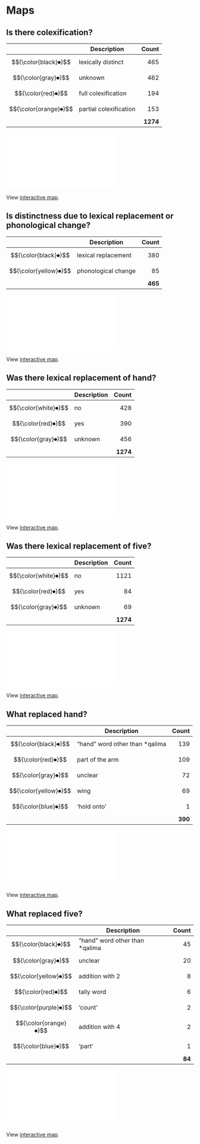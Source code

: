 # Maps

## Is there colexification?

&nbsp; | Description | Count
--- | --- | ---:
$${\color{black}⏺}$$ | lexically distinct | 465
$${\color{gray}⏺}$$ | unknown | 462
$${\color{red}⏺}$$ | full colexification | 194
$${\color{orange}⏺}$$ | partial colexification | 153
&nbsp; | &nbsp; | **1274**

![colex](colex.html)

View [interactive map](https://raw.githubusercontent.com/cldf-datasets/barlowhandandfive/refs/heads/main/maps/colex.html).

## Is distinctness due to lexical replacement or phonological change?

&nbsp; | Description | Count
--- | --- | ---:
$${\color{black}⏺}$$ | lexical replacement | 380
$${\color{yellow}⏺}$$ | phonological change | 85
&nbsp; | &nbsp; | **465**

![dist](dist.html)

View [interactive map](https://raw.githubusercontent.com/cldf-datasets/barlowhandandfive/refs/heads/main/maps/dist.html).

## Was there lexical replacement of hand?

&nbsp; | Description | Count
--- | --- | ---:
$${\color{white}⏺}$$ | no | 428
$${\color{red}⏺}$$ | yes | 390
$${\color{gray}⏺}$$ | unknown | 456
&nbsp; | &nbsp; | **1274**

![repl_hand](repl_hand.html)

View [interactive map](https://raw.githubusercontent.com/cldf-datasets/barlowhandandfive/refs/heads/main/maps/repl_hand.html).

## Was there lexical replacement of five?

&nbsp; | Description | Count
--- | --- | ---:
$${\color{white}⏺}$$ | no | 1121
$${\color{red}⏺}$$ | yes | 84
$${\color{gray}⏺}$$ | unknown | 69
&nbsp; | &nbsp; | **1274**

![repl_five](repl_five.html)

View [interactive map](https://raw.githubusercontent.com/cldf-datasets/barlowhandandfive/refs/heads/main/maps/repl_five.html).

## What replaced hand?

&nbsp; | Description | Count
--- | --- | ---:
$${\color{black}⏺}$$ | “hand” word other than *qalima | 139
$${\color{red}⏺}$$ | part of the arm | 109
$${\color{gray}⏺}$$ | unclear | 72
$${\color{yellow}⏺}$$ | wing | 69
$${\color{blue}⏺}$$ | ‘hold onto’ | 1
&nbsp; | &nbsp; | **390**

![hand_replacement](hand_replacement.html)

View [interactive map](https://raw.githubusercontent.com/cldf-datasets/barlowhandandfive/refs/heads/main/maps/hand_replacement.html).

## What replaced five?

&nbsp; | Description | Count
--- | --- | ---:
$${\color{black}⏺}$$ | “hand” word other than *qalima | 45
$${\color{gray}⏺}$$ | unclear | 20
$${\color{yellow}⏺}$$ | addition with 2 | 8
$${\color{red}⏺}$$ | tally word | 6
$${\color{purple}⏺}$$ | ‘count’ | 2
$${\color{orange}⏺}$$ | addition with 4 | 2
$${\color{blue}⏺}$$ | ‘part’ | 1
&nbsp; | &nbsp; | **84**

![five_replacement](five_replacement.html)

View [interactive map](https://raw.githubusercontent.com/cldf-datasets/barlowhandandfive/refs/heads/main/maps/five_replacement.html).
